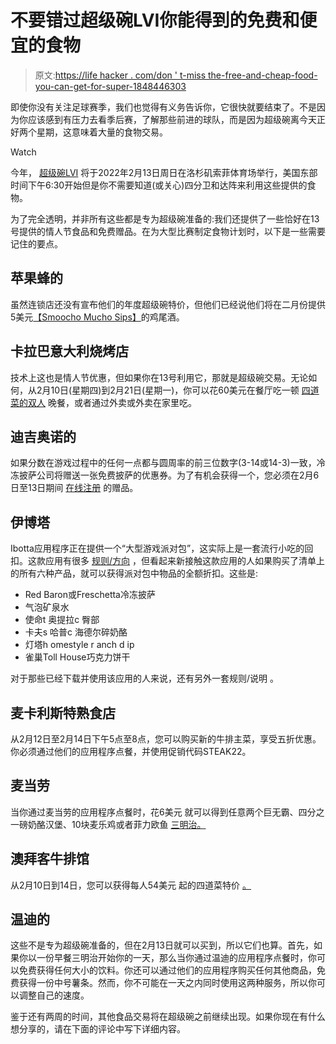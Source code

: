 # 不要错过超级碗LVI你能得到的免费和便宜的食物

> 原文:[https://life hacker . com/don ' t-miss the-free-and-cheap-food-you-can-get-for-super-1848446303](https://lifehacker.com/dont-miss-the-free-and-cheap-food-you-can-get-for-super-1848446303)

即使你没有关注足球赛季，我们也觉得有义务告诉你，它很快就要结束了。不是因为你应该感到有压力去看季后赛，了解那些前进的球队，而是因为超级碗离今天正好两个星期，这意味着大量的食物交易。

Watch

今年， [超级碗LVI](https://www.nfl.com/super-bowl/event-info/event-overview#:~:text=Super%20Bowl%20LVI%20will%20be,a%20chance%20to%20win%20prizes!) 将于2022年2月13日周日在洛杉矶索菲体育场举行，美国东部时间下午6:30开始但是你不需要知道(或关心)四分卫和达阵来利用这些提供的食物。

为了完全透明，并非所有这些都是专为超级碗准备的:我们还提供了一些恰好在13号提供的情人节食品和免费赠品。在为大型比赛制定食物计划时，以下是一些需要记住的要点。

## 苹果蜂的

虽然连锁店还没有宣布他们的年度超级碗特价，但他们已经说他们将在二月份提供5美元[【Smoocho Mucho Sips】](https://www.applebees.com/en/specials/drinks/valentines-day?utm_medium=public%20relations&utm_source=businesswire&utm_content=landingpage&utm_campaign=&utm_term=smoochosips&utm_kxconfid=wnsdh5qna)的鸡尾酒。

## 卡拉巴意大利烧烤店

技术上这也是情人节优惠，但如果你在13号利用它，那就是超级碗交易。无论如何，从2月10日(星期四)到2月21日(星期一)，你可以花60美元在餐厅吃一顿 [四道菜的双人](https://www.carrabbas.com/offers/valentines-special) 晚餐，或者通过外卖或外卖在家里吃。

## 迪吉奥诺的

如果分数在游戏过程中的任何一点都与圆周率的前三位数字(3-14或14-3)一致，冷冻披萨公司将赠送一张免费披萨的优惠券。为了有机会获得一个，您必须在2月6日至13日期间 [在线注册](https://play.keeplifedelicious.com/digiornopiscore) 的赠品。

## 伊博塔

Ibotta应用程序正在提供一个“大型游戏派对包”，这实际上是一套流行小吃的回扣。这款应用有很多 [规则/方向](https://home.ibotta.com/big-game-deals/terms/) ，但看起来新接触这款应用的人如果购买了清单上的所有六种产品，就可以获得派对包中物品的全额折扣。这些是:

*   Red Baron或Freschetta冷冻披萨
*   气泡矿泉水
*   使命t 奥提拉c 臀部
*   卡夫s 哈普c 海德尔碎奶酪
*   灯塔h omestyle r anch d ip
*   雀巢Toll House巧克力饼干

对于那些已经下载并使用该应用的人来说，还有另外一套规则/说明 。

## 麦卡利斯特熟食店

从2月12日至2月14日下午5点至8点，您可以购买新的牛排主菜，享受五折优惠。你必须通过他们的应用程序点餐，并使用促销代码STEAK22。

## 麦当劳

当你通过麦当劳的应用程序点餐时，花6美元 就可以得到任意两个巨无霸、四分之一磅奶酪汉堡、10块麦乐鸡或者菲力欧鱼 [三明治。](https://www.mcdonalds.com/us/en-us/deals.html)

## 澳拜客牛排馆

从2月10日到14日，您可以获得每人54美元 起的四道菜特价 [。](https://www.retailmenot.com/blog/valentines-day-restaurant-deals.html)

## 温迪的

这些不是专为超级碗准备的，但在2月13日就可以买到，所以它们也算。首先，如果你以一份早餐三明治开始你的一天，那么当你通过温迪的应用程序点餐时，你可以免费获得任何大小的饮料。你还可以通过他们的应用程序购买任何其他商品，免费获得一份中号薯条。然而，你不可能在一天之内同时使用这两种服务，所以你可以调整自己的速度。

鉴于还有两周的时间，其他食品交易将在超级碗之前继续出现。如果你现在有什么想分享的，请在下面的评论中写下详细内容。